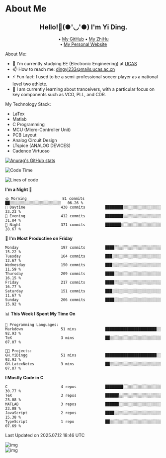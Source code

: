 # About Me

<h2 style="text-align:center;"> Hello!👋(●'◡'●) I'm Yi Ding.</h2>

<div style="text-align:center;">
  • <a href="https://github.com/YiDingg">My GitHub</a>
  • <a href="https://www.zhihu.com/people/YiDingg">My ZhiHu</a><br>
  • <a href="https://yidingg.github.io/YiDingg">My Personal Website</a><br>
</div>

About Me:
- 🔭 I'm currently studying EE (Electronic Engineering) at [UCAS](https://www.ucas.ac.cn/)
- 📫 How to reach me: dingyi233@mails.ucas.ac.cn
- ⚡ Fun fact: I used to be a semi-professional soccer player as a national level two athlete.
- 🌱 I am currently learning about tranceivers, with a particular focus on key components such as VCO, PLL, and CDR.

My Technology Stack: 
- LaTex
- Matlab
- C Programming
- MCU (Micro-Controller Unit)
- PCB Layout
- Analog Circuit Design
- LTspice (ANALOG DEVICES)
- Cadence Virtuoso


[![Anurag's GitHub stats](https://github-readme-stats.vercel.app/api?username=YiDingg)](https://github.com/anuraghazra/github-readme-stats)

<!--START_SECTION:waka-->
![Code Time](http://img.shields.io/badge/Code%20Time-1%2C357%20hrs%2025%20mins-blue)

![Lines of code](https://img.shields.io/badge/From%20Hello%20World%20I%27ve%20Written-3.6%20million%20lines%20of%20code-blue)

**I'm a Night 🦉** 

```text
🌞 Morning                81 commits          ██░░░░░░░░░░░░░░░░░░░░░░░   06.26 % 
🌆 Daytime                430 commits         ████████░░░░░░░░░░░░░░░░░   33.23 % 
🌃 Evening                412 commits         ████████░░░░░░░░░░░░░░░░░   31.84 % 
🌙 Night                  371 commits         ███████░░░░░░░░░░░░░░░░░░   28.67 % 
```
📅 **I'm Most Productive on Friday** 

```text
Monday                   197 commits         ████░░░░░░░░░░░░░░░░░░░░░   15.22 % 
Tuesday                  164 commits         ███░░░░░░░░░░░░░░░░░░░░░░   12.67 % 
Wednesday                150 commits         ███░░░░░░░░░░░░░░░░░░░░░░   11.59 % 
Thursday                 209 commits         ████░░░░░░░░░░░░░░░░░░░░░   16.15 % 
Friday                   217 commits         ████░░░░░░░░░░░░░░░░░░░░░   16.77 % 
Saturday                 151 commits         ███░░░░░░░░░░░░░░░░░░░░░░   11.67 % 
Sunday                   206 commits         ████░░░░░░░░░░░░░░░░░░░░░   15.92 % 
```


📊 **This Week I Spent My Time On** 

```text
💬 Programming Languages: 
Markdown                 51 mins             ███████████████████████░░   92.93 % 
TeX                      3 mins              ██░░░░░░░░░░░░░░░░░░░░░░░   07.07 % 

🐱‍💻 Projects: 
GH.YiDingg               51 mins             ███████████████████████░░   92.93 % 
GH.LatexNotes            3 mins              ██░░░░░░░░░░░░░░░░░░░░░░░   07.07 % 
```

**I Mostly Code in C** 

```text
C                        4 repos             ████████░░░░░░░░░░░░░░░░░   30.77 % 
TeX                      3 repos             ██████░░░░░░░░░░░░░░░░░░░   23.08 % 
MATLAB                   3 repos             ██████░░░░░░░░░░░░░░░░░░░   23.08 % 
JavaScript               2 repos             ████░░░░░░░░░░░░░░░░░░░░░   15.38 % 
TypeScript               1 repo              ██░░░░░░░░░░░░░░░░░░░░░░░   07.69 % 
```




 Last Updated on 2025.07.12 18:46 UTC
<!--END_SECTION:waka-->

<!-- Coding activity over the last year -->
<div class='center'><img src='https://wakatime.com/share/@YiDingg/260601e0-8e46-41ab-9832-d4d0ae5fd0bd.svg' alt='img'/></div>

<!-- Languages over the last year -->
<div class='center'><img src='https://wakatime.com/share/@YiDingg/99546fa3-4cc3-4808-ab6e-13f38e27aba1.svg' alt='img'/></div>
